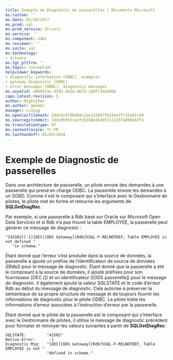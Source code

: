 ```yaml
---
title: Exemple de Diagnostic de passerelles | Documents Microsoft
ms.custom: ''
ms.date: 01/19/2017
ms.prod: sql
ms.prod_service: drivers
ms.service: ''
ms.component: odbc
ms.reviewer: ''
ms.suite: sql
ms.technology:
- drivers
ms.tgt_pltfrm: ''
ms.topic: conceptual
helpviewer_keywords:
- diagnostic information [ODBC], examples
- gateway diagnostic [ODBC]
- error messages [ODBC], diagnostic messages
ms.assetid: e0695fac-4593-4b3d-8675-cb8f73dab966
caps.latest.revision: 5
author: MightyPen
ms.author: genemi
manager: craigg
ms.openlocfilehash: 5ddc6c8f9b484c2ae133d077b234a7fc35a8fc40
ms.sourcegitcommit: 2ddc0bfb3ce2f2b160e3638f1c2c237a898263f4
ms.translationtype: HT
ms.contentlocale: fr-FR
ms.lasthandoff: 05/03/2018
---
```

# <a name="gateways-diagnostic-example"></a>Exemple de Diagnostic de passerelles
Dans une architecture de passerelle, un pilote envoie des demandes à une passerelle qui prend en charge ODBC. La passerelle envoie les demandes à un SGBD. Comme il est le composant qui s’interface avec le Gestionnaire de pilotes, le pilote met en forme et retourne les arguments de **SQLGetDiagRec**.  
  
 Par exemple, si une passerelle à Rdb basé sur Oracle sur Microsoft Open Data Services et si Rdb n’a pas trouvé la table EMPLOYEE, la passerelle peut générer ce message de diagnostic :  
  
```  
"[42S02][-1][DEC][ODS Gateway][Rdb]%SQL-F-RELNOTDEF, Table EMPLOYEE is not defined "  
   "in schema."  
```  
  
 Étant donné que l’erreur s’est produite dans la source de données, la passerelle a ajouté un préfixe de l’identificateur de source de données ([Rdb]) pour le message de diagnostic. Étant donné que la passerelle a été le composant à la source de données, il ajouté préfixes pour son fournisseur [DEC (]) et un identificateur ([ODS passerelle]) pour le message de diagnostic. Il également ajouté la valeur SQLSTATE et le code d’erreur Rdb au début du message de diagnostic. Cela autorise à préserver la sémantique de sa propre structure de message et de toujours fournir les informations de diagnostic pour le pilote ODBC. Le pilote traite les informations d’erreur associées à l’instruction d’erreur par la passerelle.  
  
 Étant donné que le pilote de la passerelle est le composant qui s’interface avec le Gestionnaire de pilotes, il utilise le message de diagnostic précédent pour formater et renvoyer les valeurs suivantes à partir de **SQLGetDiagRec**:  
  
```  
SQLSTATE:         "42S02"  
Native Error:      -1  
Diagnostic Msg:   "[DEC][ODS Gateway][Rdb]%SQL-F-RELNOTDEF, Table EMPLOYEE is not "  
                  "defined in schema."  
```
